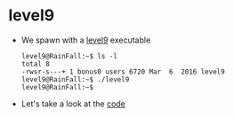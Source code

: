 level9
======

*	We spawn with a [level9](src/level9) executable
	```console
	level9@RainFall:~$ ls -l 
	total 8
	-rwsr-s---+ 1 bonus0 users 6720 Mar  6  2016 level9
	level9@RainFall:~$ ./level9 
	level9@RainFall:~$ 
	```
*	Let's take a look at the [code](src/level9.cpp)